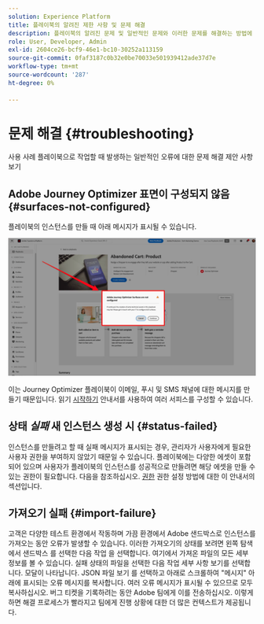 ```yaml
---
solution: Experience Platform
title: 플레이북의 알려진 제한 사항 및 문제 해결
description: 플레이북의 알려진 문제 및 일반적인 문제와 이러한 문제를 해결하는 방법에 대해 자세히 알아보십시오
role: User, Developer, Admin
exl-id: 2604ce26-bcf9-46e1-bc10-30252a113159
source-git-commit: 0faf3187c0b32e0be70033e501939412ade37d7e
workflow-type: tm+mt
source-wordcount: '287'
ht-degree: 0%

---
```



# 문제 해결 {#troubleshooting}

사용 사례 플레이북으로 작업할 때 발생하는 일반적인 오류에 대한 문제 해결 제안 사항 보기

## Adobe Journey Optimizer 표면이 구성되지 않음 {#surfaces-not-configured}

플레이북의 인스턴스를 만들 때 아래 메시지가 표시될 수 있습니다.

![문제 해결](/help/use-case-playbooks/assets/playbooks/troubleshooting/troubleshooting-ajo.png)

이는 Journey Optimizer 플레이북이 이메일, 푸시 및 SMS 채널에 대한 메시지를 만들기 때문입니다. 읽기 [시작하기](/help/use-case-playbooks/playbooks/get-started.md#configure-sandbox-and-channel-surfaces-in-journey-optimizer) 안내서를 사용하여 여러 서피스를 구성할 수 있습니다.

## 상태 *실패* 새 인스턴스 생성 시 {#status-failed}

인스턴스를 만들려고 할 때 실패 메시지가 표시되는 경우, 관리자가 사용자에게 필요한 사용자 권한을 부여하지 않았기 때문일 수 있습니다. 플레이북에는 다양한 에셋이 포함되어 있으며 사용자가 플레이북의 인스턴스를 성공적으로 만들려면 해당 에셋을 만들 수 있는 권한이 필요합니다. 다음을 참조하십시오. [권한](/help/use-case-playbooks/playbooks/get-started.md#grant-your-team-the-required-access-permissions) 권한 설정 방법에 대한 이 안내서의 섹션입니다.

## 가져오기 실패 {#import-failure}

고객은 다양한 테스트 환경에서 작동하며 가끔 환경에서 Adobe 샌드박스로 인스턴스를 가져오는 동안 오류가 발생할 수 있습니다. 이러한 가져오기의 상태를 보려면 왼쪽 탐색에서 샌드박스 를 선택한 다음 작업 을 선택합니다. 여기에서 가져온 파일의 모든 세부 정보를 볼 수 있습니다. 실패 상태의 파일을 선택한 다음 작업 세부 사항 보기를 선택합니다. 모달이 나타납니다. JSON 파일 보기 를 선택하고 아래로 스크롤하여 &quot;메시지&quot; 아래에 표시되는 오류 메시지를 복사합니다. 여러 오류 메시지가 표시될 수 있으므로 모두 복사하십시오. 버그 티켓을 기록하려는 동안 Adobe 팀에게 이를 전송하십시오. 이렇게 하면 해결 프로세스가 빨라지고 팀에게 진행 상황에 대한 더 많은 컨텍스트가 제공됩니다.
